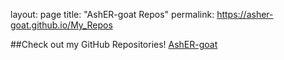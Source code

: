 layout: page
title: "AshER-goat Repos"
permalink: https://asher-goat.github.io/My_Repos

##Check out my GitHub Repositories!
[AshER-goat](https://github.com/AshER-goat)
